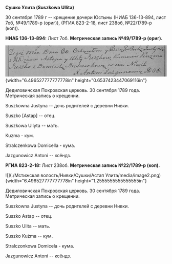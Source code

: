 **Сушко Улита (Suszkowa Ullita)**

30 сентября 1789 г -- крещение дочери Юстыны (НИАБ 136-13-894, лист 7об,
№49/1789-р (ориг)), (РГИА 823-2-18, лист 238об, №22/1789-р (коп)).

**НИАБ 136-13-894:** Лист 7об. **Метрическая запись №49/1789-р (ориг).**

![](./media/25523a0456060f28b39d66f14070040133c02a13.png){width="6.496527777777778in"
height="0.6537423447069116in"}

Дедиловичская Покровская церковь. 30 сентября 1789 года. Метрическая
запись о крещении.

Suszkowna Justyna -- дочь родителей с деревни Нивки.

Suszko \[Astap\] -- отец.

Suszkowa Ullyta -- мать.

Kuzma - кум.

Stralczenkowa Domicella - кума.

Jazgunowicz Antoni -- ксёндз.

**РГИА 823-2-18:** Лист 238об. **Метрическая запись №22/1789-р (коп).**

![](./Мстижская волость/Нивки/Сушки/Астап Улита/media/image2.png){width="6.496527777777778in"
height="1.2555555555555555in"}

Дедиловичская Покровская церковь. 30 сентября 1789 года. Метрическая
запись о крещении.

Suszkowna Justyna -- дочь родителей с деревни Нивки.

Suszko Astap -- отец.

Suszko Ulita -- мать.

Suszko Kużma -- кум.

Stralczonkowa Domicela - кума.

Jazgunowicz Antoni -- ксёндз.

